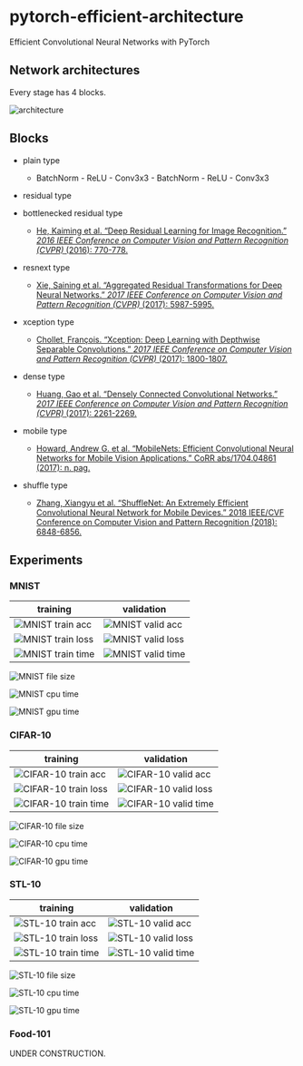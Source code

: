 # pytorch-efficient-architecture
Efficient Convolutional Neural Networks with PyTorch



## Network architectures

Every stage has 4 blocks.

![architecture](./images/architecture.png)

## Blocks
- plain type

  - BatchNorm - ReLU - Conv3x3 - BatchNorm - ReLU - Conv3x3

- residual type

- bottlenecked residual type

  - [He, Kaiming et al. “Deep Residual Learning for Image Recognition.” *2016 IEEE Conference on Computer Vision and Pattern Recognition (CVPR)* (2016): 770-778.](https://www.cv-foundation.org/openaccess/content_cvpr_2016/html/He_Deep_Residual_Learning_CVPR_2016_paper.html)

- resnext type

  - [Xie, Saining et al. “Aggregated Residual Transformations for Deep Neural Networks.” *2017 IEEE Conference on Computer Vision and Pattern Recognition (CVPR)* (2017): 5987-5995.](http://openaccess.thecvf.com/content_cvpr_2017/html/Xie_Aggregated_Residual_Transformations_CVPR_2017_paper.html)

- xception type

  - [Chollet, François. “Xception: Deep Learning with Depthwise Separable Convolutions.” *2017 IEEE Conference on Computer Vision and Pattern Recognition (CVPR)* (2017): 1800-1807.](http://openaccess.thecvf.com/content_cvpr_2017/html/Chollet_Xception_Deep_Learning_CVPR_2017_paper.html)

- dense type

  - [Huang, Gao et al. “Densely Connected Convolutional Networks.” *2017 IEEE Conference on Computer Vision and Pattern Recognition (CVPR)* (2017): 2261-2269.](http://openaccess.thecvf.com/content_cvpr_2017/html/Huang_Densely_Connected_Convolutional_CVPR_2017_paper.html)

- mobile type

  - [Howard, Andrew G. et al. “MobileNets: Efficient Convolutional Neural Networks for Mobile Vision Applications.” CoRR abs/1704.04861 (2017): n. pag.](https://arxiv.org/abs/1704.04861)

- shuffle type

  - [Zhang, Xiangyu et al. “ShuffleNet: An Extremely Efficient Convolutional Neural Network for Mobile Devices.” 2018 IEEE/CVF Conference on Computer Vision and Pattern Recognition (2018): 6848-6856.](https://arxiv.org/abs/1707.01083)

  


## Experiments

### MNIST
|training|validation|
|---|---|
|![MNIST train acc](images/mnist_train_acc.png "MNIST training accuracy")|![MNIST valid acc](images/mnist_valid_acc.png "MNIST validation accuracy")|
|![MNIST train loss](images/mnist_train_loss.png "MNIST training loss")|![MNIST valid loss](images/mnist_valid_loss.png "MNIST validation loss")|
|![MNIST train time](images/mnist_train_time.png "MNIST training inference time")|![MNIST valid time](images/mnist_valid_time.png "MNIST validation inference time")|

![MNIST file size](images/mnist_size.png "MNIST File size of trained models")

![MNIST cpu time](images/mnist_cpu_time.png "MNIST Inference time by CPU")

![MNIST gpu time](images/mnist_gpu_time.png "MNIST Inference time by GPU")

### CIFAR-10
|training|validation|
|---|---|
|![CIFAR-10 train acc](images/cifar10_train_acc.png "CIFAR-10 training accuracy")|![CIFAR-10 valid acc](images/cifar10_valid_acc.png "CIFAR-10 validation accuracy")|
|![CIFAR-10 train loss](images/cifar10_train_loss.png "CIFAR-10 training loss")|![CIFAR-10 valid loss](images/cifar10_valid_loss.png "CIFAR-10 validation loss")|
|![CIFAR-10 train time](images/cifar10_train_time.png "CIFAR-10 training inference time")|![CIFAR-10 valid time](images/cifar10_valid_time.png "CIFAR-10 validation inference time")|

![CIFAR-10 file size](images/cifar10_size.png "CIFAR-10 File size of trained models")

![CIFAR-10 cpu time](images/cifar10_cpu_time.png "CIFAR-10 Inference time by CPU")

![CIFAR-10 gpu time](images/cifar10_gpu_time.png "CIFAR-10 Inference time by GPU")


### STL-10
|training|validation|
|---|---|
|![STL-10 train acc](images/stl10_train_acc.png "STL-10 training accuracy")|![STL-10 valid acc](images/stl10_valid_acc.png "STL-10 validation accuracy")|
|![STL-10 train loss](images/stl10_train_loss.png "STL-10 training loss")|![STL-10 valid loss](images/stl10_valid_loss.png "STL-10 validation loss")|
|![STL-10 train time](images/stl10_train_time.png "STL-10 training inference time")|![STL-10 valid time](images/stl10_valid_time.png "STL-10 validation inference time")|

![STL-10 file size](images/stl10_size.png "STL-10 File size of trained models")

![STL-10 cpu time](images/stl10_cpu_time.png "STL-10 Inference time by CPU")

![STL-10 gpu time](images/stl10_gpu_time.png "STL-10 Inference time by GPU")


### Food-101
UNDER CONSTRUCTION.
